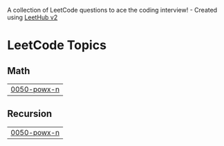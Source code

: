 A collection of LeetCode questions to ace the coding interview! - Created using [LeetHub v2](https://github.com/arunbhardwaj/LeetHub-2.0)
<!---LeetCode Topics Start-->
# LeetCode Topics
## Math
|  |
| ------- |
| [0050-powx-n](https://github.com/Arslan909/GDSC-30DaysofLeetcode/tree/master/0050-powx-n) |
## Recursion
|  |
| ------- |
| [0050-powx-n](https://github.com/Arslan909/GDSC-30DaysofLeetcode/tree/master/0050-powx-n) |
<!---LeetCode Topics End-->